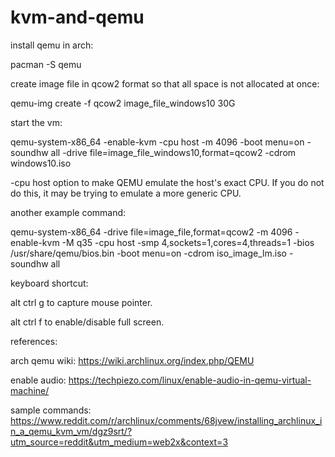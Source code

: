 # kvm-and-qemu

install qemu in arch:

pacman -S qemu

create image file in qcow2 format so that all space is not allocated at once:

qemu-img create -f qcow2 image_file_windows10 30G

start the vm:

qemu-system-x86_64 -enable-kvm -cpu host -m 4096 -boot menu=on -soundhw all -drive file=image_file_windows10,format=qcow2 -cdrom windows10.iso

-cpu host option to make QEMU emulate the host's exact CPU. If you do not do this, it may be trying to emulate a more generic CPU.

another example command:

qemu-system-x86_64   -drive file=image_file,format=qcow2   -m 4096 -enable-kvm -M q35   -cpu host -smp 4,sockets=1,cores=4,threads=1   -bios /usr/share/qemu/bios.bin -boot menu=on   -cdrom iso_image_lm.iso -soundhw all

keyboard shortcut:

alt ctrl g to capture mouse pointer.

alt ctrl f to enable/disable full screen.

references:

arch qemu wiki: https://wiki.archlinux.org/index.php/QEMU

enable audio: https://techpiezo.com/linux/enable-audio-in-qemu-virtual-machine/

sample commands: https://www.reddit.com/r/archlinux/comments/68jvew/installing_archlinux_in_a_qemu_kvm_vm/dgz9srt/?utm_source=reddit&utm_medium=web2x&context=3

